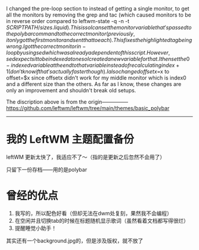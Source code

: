 I changed the pre-loop section to instead of getting a single monitor, to get all the monitors by removing the grep and tac (which caused monitors to be in reverse order compared to leftwm-state -q -n -t $SCRIPTPATH/sizes.liquid). This is so I can set the monitor variable that's passed to the polybar command to the correct monitor (previously, it only got the first monitor and sent that to each). This fixes the highlighted tag being wrong. I got the correct monitor in-loop by using sed which was already a dependent of this script. However, sed expects it to be indexed at one so I created a new variable for that. I then set the 0-indexed variable at the end to that variable instead of recalculating index+1 (don't know if that's actually faster though). I also changed offsetx=$x to offset=$x since offsetx didn't work for my middle monitor which is index0 and a different size than the others. As far as I know, these changes are only an improvement and shouldn't break old setups.

The discription above is from the origin—————
https://github.com/leftwm/leftwm/tree/main/themes/basic_polybar

--------------------------------

# 我的 LeftWM 主题配置备份
leftWM 更新太快了，我适应不了～（指的是更新之后忽然不会用了）

只留下一份存档——用的是polybar

# 曾经的优点
1. 我写的，所以配色好看（但却无法在dwm处复刻，果然我不会编程）
2. 在空闲并且切换tab的时候在标题随机显示歌词（虽然看着文档都写得很烂）
3. 提醒睡觉小助手！

其实还有一个background.jpg的，但是涉及版权，就不放了
